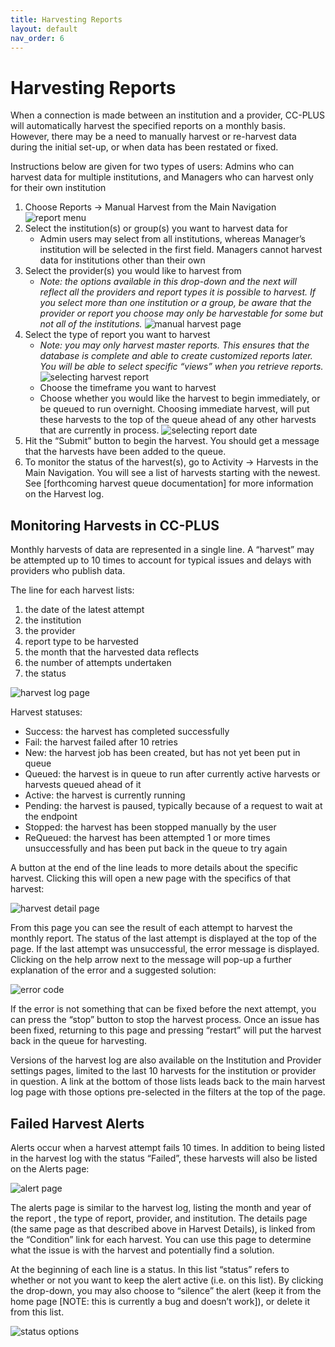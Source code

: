 ```yaml
---
title: Harvesting Reports
layout: default
nav_order: 6
---
```


# Harvesting Reports

When a connection is made between an institution and a provider, CC-PLUS will automatically harvest the specified reports on a monthly basis. However, there may be a need to manually harvest or re-harvest data during the initial set-up, or when data has been restated or fixed.

Instructions below are given for two types of users: Admins who can harvest data for multiple institutions, and Managers who can harvest only for their own institution

1. Choose Reports -> Manual Harvest from the Main Navigation 
![report menu](images/reportMenu.png)
2. Select the institution(s) or group(s) you want to harvest data for
    * Admin users may select from all institutions, whereas Manager’s institution will be selected in the first field. Managers cannot harvest data for institutions other than their own
3. Select the provider(s) you would like to harvest from
    * _Note: the options available in this drop-down and the next will reflect all the providers and report types it is possible to harvest. If you select more than one institution or a group, be aware that the provider or report you choose may only be harvestable for some but not all of the institutions._
    ![manual harvest page](images/manualHarvest.png)
4. Select the type of report you want to harvest
    * _Note: you may only harvest master reports. This ensures that the database is complete and able to create customized reports later. You will be able to select specific “views” when you retrieve reports._
    ![selecting harvest report](images/harvestReport.png)
    * Choose the timeframe you want to harvest 
    * Choose whether you would like the harvest to begin immediately, or be queued to run overnight. Choosing immediate harvest, will put these harvests to the top of the queue ahead of any other harvests that are currently in process.
    ![selecting report date](images/reportDate.png)
5. Hit the “Submit” button to begin the harvest. You should get a message that the harvests have been added to the queue.
6. To monitor the status of the harvest(s), go to Activity -> Harvests in the Main Navigation. You will see a list of harvests starting with the newest. See [forthcoming harvest queue documentation] for more information on the Harvest log.

## Monitoring Harvests in CC-PLUS

Monthly harvests of data are represented in a single line. A “harvest” may be attempted up to 10 times to account for typical issues and delays with providers who publish data. 

The line for each harvest lists: 
1. the date of the latest attempt
2. the institution
3. the provider
4. report type to be harvested
5. the month that the harvested data reflects
6. the number of attempts undertaken
7. the status

![harvest log page](images/harvestLog.png)

Harvest statuses:
* Success: the harvest has completed successfully
* Fail: the harvest failed after 10 retries
* New: the harvest job has been created, but has not yet been put in queue
* Queued: the harvest is in queue to run after currently active harvests or harvests queued ahead of it
* Active: the harvest is currently running
* Pending: the harvest is paused, typically because of a request to wait at the endpoint
* Stopped: the harvest has been stopped manually by the user
* ReQueued: the harvest has been attempted 1 or more times unsuccessfully and has been put back in the queue to try again

A button at the end of the line leads to more details about the specific harvest. Clicking this will open a new page with the specifics of that harvest:

![harvest detail page](images/harvestDetail.png)

From this page you can see the result of each attempt to harvest the monthly report. The status of the last attempt is displayed at the top of the page. If the last attempt was unsuccessful, the error message is displayed. Clicking on the help arrow next to the message will pop-up a further explanation of the error and a suggested solution:

![error code](images/errorCode.png)

If the error is not something that can be fixed before the next attempt, you can press the “stop” button to stop the harvest process. Once an issue has been fixed, returning to this page and pressing “restart” will put the harvest back in the queue for harvesting.

Versions of the harvest log are also available on the Institution and Provider settings pages, limited to the last 10 harvests for the institution or provider in question. A link at the bottom of those lists leads back to the main harvest log page with those options pre-selected in the filters at the top of the page.

## Failed Harvest Alerts

Alerts occur when a harvest attempt fails 10 times. In addition to being listed in the harvest log with the status “Failed”, these harvests will also be listed on the Alerts page:

![alert page](images/alerts.png)

The alerts page is similar to the harvest log, listing the month and year of the report , the type of report, provider, and institution. The details page (the same page as that described above in Harvest Details), is linked from the “Condition” link for each harvest. You can use this page to determine what the issue is with the harvest and potentially find a solution.

At the beginning of each line is a status. In this list “status” refers to whether or not you want to keep the alert active (i.e. on this list). By clicking the drop-down, you may also choose to “silence” the alert (keep it from the home page [NOTE: this is currently a bug and doesn’t work]), or delete it from this list.

![status options](images/status.png)








